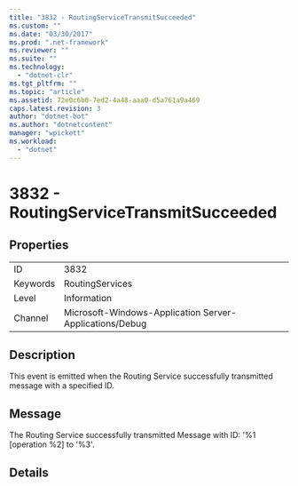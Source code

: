 ```yaml
---
title: "3832 - RoutingServiceTransmitSucceeded"
ms.custom: ""
ms.date: "03/30/2017"
ms.prod: ".net-framework"
ms.reviewer: ""
ms.suite: ""
ms.technology: 
  - "dotnet-clr"
ms.tgt_pltfrm: ""
ms.topic: "article"
ms.assetid: 72e0c6b0-7ed2-4a48-aaa0-d5a761a9a469
caps.latest.revision: 3
author: "dotnet-bot"
ms.author: "dotnetcontent"
manager: "wpickett"
ms.workload: 
  - "dotnet"
---
```

# 3832 - RoutingServiceTransmitSucceeded
## Properties  
  
|||  
|-|-|  
|ID|3832|  
|Keywords|RoutingServices|  
|Level|Information|  
|Channel|Microsoft-Windows-Application Server-Applications/Debug|  
  
## Description  
 This event is emitted when the Routing Service successfully transmitted message with a specified ID.  
  
## Message  
 The Routing Service successfully transmitted Message with ID: '%1 [operation %2] to '%3'.  
  
## Details
